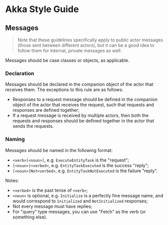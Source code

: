 # Akka Style Guide

## Messages

> Note that these guidelines specifically apply to public actor messages (those sent between different actors), but it can be a good idea to follow them for internal, private messages as well.

Messages should be case classes or objects, as applicable.

### Declaration

Messages should be declared in the companion object of the actor that receives them.
The exceptions to this rule are as follows:

 - Responses to a request message should be defined in the companion object of the actor that receives the request,
   such that requests and responses are defined together;
 - If a request message is received by multiple actors, then both the requests and responses should be defined
   together in the actor that sends the requests.

### Naming

Messages should be named in the following format:

 - `<verb>[<noun>]`, e.g. `ExecuteEntityTask` is the "request";
 - `[<noun>]<verbed>`, e.g. `EntityTaskExecuted` is the success "reply";
 - `[<noun>]Not<verbed>`, e.g. `EntityTaskNotExecuted` is the failure "reply".

Notes:

 - `<verbed>` is the past tense of `<verb>`;
 - `<noun>` is optional, e.g. `Initialize` is a perfectly fine message name, and would correspond to `Initialized` and `NotInitialized` responses;
 - Not every message must have replies;
 - For "query" type messages, you can use "Fetch" as the verb (or something else).

